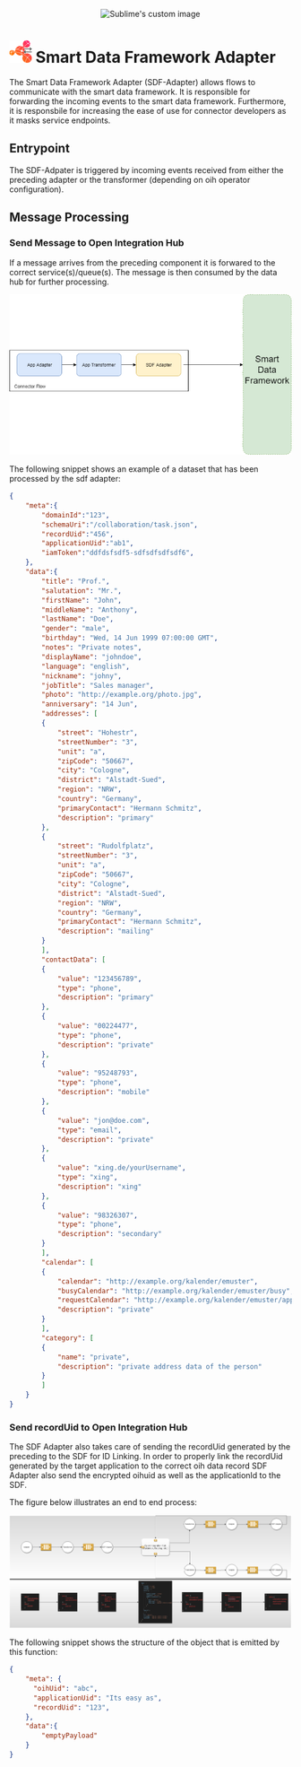 <p align="center">
  <img src="https://github.com/openintegrationhub/openintegrationhub/blob/master/Assets/medium-oih-einzeilig-zentriert.jpg" alt="Sublime's custom image" width="400"/>
</p>

# <img src="logo.png" alt="Sublime's custom image" width="40"/> Smart Data Framework Adapter  

The Smart Data Framework Adapter (SDF-Adapter) allows flows to communicate with the smart data framework. It is responsible for forwarding the incoming events to the smart data framework. Furthermore, it is responsbile for increasing the ease of use for connector developers as it masks service endpoints.

## Entrypoint

The SDF-Adpater is triggered by incoming events received from either the preceding adapter or the transformer (depending on oih operator configuration).

## Message Processing

### Send Message to Open Integration Hub

If a message arrives from the preceding component it is forwared to the correct service(s)/queue(s). The message is then consumed by the data hub for further processing.

![sdfAdapter](assets/sdfAdapter.png)

The following snippet shows an example of a dataset that has been processed by the sdf adapter:

```json
{
    "meta":{
        "domainId":"123",
        "schemaUri":"/collaboration/task.json",
        "recordUid":"456",
        "applicationUid":"ab1",
        "iamToken":"ddfdsfsdf5-sdfsdfsdfsdf6",
    },
    "data":{
        "title": "Prof.",
        "salutation": "Mr.",
        "firstName": "John",
        "middleName": "Anthony",
        "lastName": "Doe",
        "gender": "male",
        "birthday": "Wed, 14 Jun 1999 07:00:00 GMT",
        "notes": "Private notes",
        "displayName": "johndoe",
        "language": "english",
        "nickname": "johny",
        "jobTitle": "Sales manager",
        "photo": "http://example.org/photo.jpg",
        "anniversary": "14 Jun",
        "addresses": [
        {
            "street": "Hohestr",
            "streetNumber": "3",
            "unit": "a",
            "zipCode": "50667",
            "city": "Cologne",
            "district": "Alstadt-Sued",
            "region": "NRW",
            "country": "Germany",
            "primaryContact": "Hermann Schmitz",
            "description": "primary"
        },
        {
            "street": "Rudolfplatz",
            "streetNumber": "3",
            "unit": "a",
            "zipCode": "50667",
            "city": "Cologne",
            "district": "Alstadt-Sued",
            "region": "NRW",
            "country": "Germany",
            "primaryContact": "Hermann Schmitz",
            "description": "mailing"
        }
        ],
        "contactData": [
        {
            "value": "123456789",
            "type": "phone",
            "description": "primary"
        },
        {
            "value": "00224477",
            "type": "phone",
            "description": "private"
        },
        {
            "value": "95248793",
            "type": "phone",
            "description": "mobile"
        },
        {
            "value": "jon@doe.com",
            "type": "email",
            "description": "private"
        },
        {
            "value": "xing.de/yourUsername",
            "type": "xing",
            "description": "xing"
        },
        {
            "value": "98326307",
            "type": "phone",
            "description": "secondary"
        }
        ],
        "calendar": [
        {
            "calendar": "http://example.org/kalender/emuster",
            "busyCalendar": "http://example.org/kalender/emuster/busy",
            "requestCalendar": "http://example.org/kalender/emuster/appointment",
            "description": "private"
        }
        ],
        "category": [
        {
            "name": "private",
            "description": "private address data of the person"
        }
        ]
    }
}
```

### Send recordUid to Open Integration Hub

The SDF Adapter also takes care of sending the recordUid generated by the preceding to the SDF for ID Linking.
In order to properly link the recordUid generated by the target application to the correct oih data record SDF Adapter also send the encrypted oihuid as well as the applicationId to the SDF.

The figure below illustrates an end to end process:

![e2e](assets/DataFlowHubAndSpoke.png)

The following snippet shows the structure of the object that is emitted by this function:

```json
{
    "meta": {
      "oihUid": "abc",
      "applicationUid": "Its easy as",
      "recordUid": "123",
    },
    "data":{
        "emptyPayload"
    }
}
```
